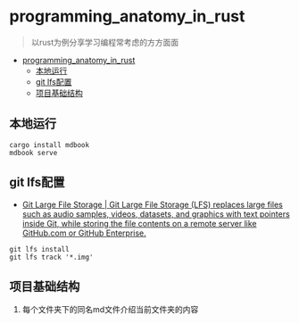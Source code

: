# programming_anatomy_in_rust
> 以rust为例分享学习编程常考虑的方方面面
<!--ts-->
* [programming_anatomy_in_rust](#programming_anatomy_in_rust)
   * [本地运行](#本地运行)
   * [git lfs配置](#git-lfs配置)
   * [项目基础结构](#项目基础结构)

<!-- Created by https://github.com/ekalinin/github-markdown-toc -->
<!-- Added by: runner, at: Mon Jun 13 10:11:54 UTC 2022 -->

<!--te-->
## 本地运行
```shell
cargo install mdbook
mdbook serve
```

## git lfs配置
- [Git Large File Storage | Git Large File Storage (LFS) replaces large files such as audio samples, videos, datasets, and graphics with text pointers inside Git, while storing the file contents on a remote server like GitHub.com or GitHub Enterprise.](https://git-lfs.github.com/)

```
git lfs install 
git lfs track '*.img'
```

## 项目基础结构
1. 每个文件夹下的同名md文件介绍当前文件夹的内容